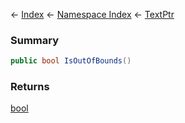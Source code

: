 ← [Index](Api-Index) ← [Namespace Index](Namespace-Index) ← [TextPtr](VRage.Game.ModAPI.Ingame.Utilities.TextPtr)

### Summary

```csharp
public bool IsOutOfBounds()
```

### Returns

[bool](https://docs.microsoft.com/en-us/dotnet/api/System.Boolean?view=netframework-4.6)

